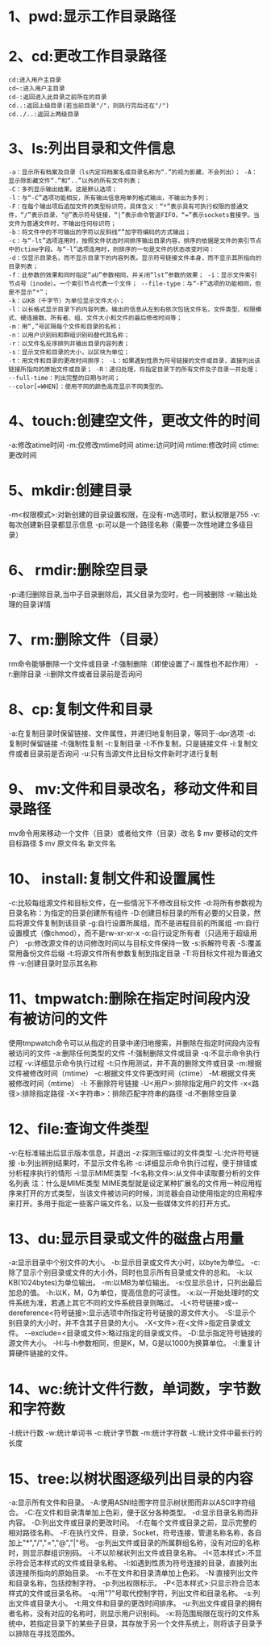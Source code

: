 # 1、pwd:显示工作目录路径

# 2、cd:更改工作目录路径



```
cd:进入用户主目录
cd~:进入用户主目录
cd-:返回进入此目录之前所在的目录
cd..:返回上级目录(若当前目录"/"，则执行完后还在"/")
cd../..:返回上两级目录
```



# 3、ls:列出目录和文件信息

```
-a：显示所有档案及目录（ls内定将档案名或目录名称为“.”的视为影藏，不会列出）； -A：显示除影藏文件“.”和“..”以外的所有文件列表；
-C：多列显示输出结果。这是默认选项；
-l：与“-C”选项功能相反，所有输出信息用单列格式输出，不输出为多列；
-F：在每个输出项后追加文件的类型标识符，具体含义：“*”表示具有可执行权限的普通文件，“/”表示目录，“@”表示符号链接，“|”表示命令管道FIFO，“=”表示sockets套接字。当文件为普通文件时，不输出任何标识符；
-b：将文件中的不可输出的字符以反斜线“”加字符编码的方式输出；
-c：与“-lt”选项连用时，按照文件状态时间排序输出目录内容，排序的依据是文件的索引节点中的ctime字段。与“-l”选项连用时，则排序的一句是文件的状态改变时间：
-d：仅显示目录名，而不显示目录下的内容列表。显示符号链接文件本身，而不显示其所指向的目录列表； 
-f：此参数的效果和同时指定“aU”参数相同，并关闭“lst”参数的效果； -i：显示文件索引节点号（inode）。一个索引节点代表一个文件； --file-type：与“-F”选项的功能相同，但是不显示“*”；
-k：以KB（千字节）为单位显示文件大小； 
-l：以长格式显示目录下的内容列表。输出的信息从左到右依次包括文件名，文件类型、权限模式、硬连接数、所有者、组、文件大小和文件的最后修改时间等； 
-m：用“,”号区隔每个文件和目录的名称； 
-n：以用户识别码和群组识别码替代其名称； 
-r：以文件名反序排列并输出目录内容列表； 
-s：显示文件和目录的大小，以区块为单位； 
-t：用文件和目录的更改时间排序； -L：如果遇到性质为符号链接的文件或目录，直接列出该链接所指向的原始文件或目录； -R：递归处理，将指定目录下的所有文件及子目录一并处理； 
--full-time：列出完整的日期与时间； 
--color[=WHEN]：使用不同的颜色高亮显示不同类型的。
```



# 4、touch:创建空文件，更改文件的时间

-a:修改atime时间
-m:仅修改mtime时间
atime:访问时间
mtime:修改时间
ctime:更改时间

# 5、mkdir:创建目录

-m<权限模式>:对新创建的目录设置权限，在没有-m选项时，默认权限是755
-v:每次创建新目录都显示信息
-p:可以是一个路径名称（需要一次性地建立多级目录）

# 6、 rmdir:删除空目录

-p:递归删除目录,当中子目录删除后，其父目录为空时，也一同被删除
-v:输出处理的目录详情

# 7、rm:删除文件（目录）

rm命令能够删除一个文件或目录
-f:强制删除（即使设置了-i 属性也不起作用）
-r:删除目录
-i:删除文件或者目录前是否询问

# 8、cp:复制文件和目录

-a:在复制目录时保留链接、文件属性，并递归地复制目录，等同于-dpr选项
-d:复制时保留链接
-f:强制性复制
-r:复制目录
-l:不作复制，只是链接文件
-i:复制文件或者目录前是否询问
-u:只有当源文件比目标文件新时才进行复制

# 9、 mv:文件和目录改名，移动文件和目录路径

mv命令用来移动一个文件（目录）或者给文件（目录）改名
$ mv 要移动的文件 目标路径
$ mv 原文件名  新文件名

# 10、 install:复制文件和设置属性

-c:比较每组源文件和目标文件，在一些情况下不修改目标文件
-d:将所有参数视为目录名称：为指定的目录创建所有组件
-D:创建目标目录的所有必要的父目录，然后将源文件复制到该目录
-g:自行设置所属组，而不是进程目前的所属组
-m:自行设置模式（像chmod），而不是rw-xr-xr-x
-o:自行设定所有者（只适用于超级用户）
-p:修改源文件的访问修改时间以与目标文件保持一致
-s:拆解符号表
-S:覆盖常用备份文件后缀
-t:将源文件所有参数复制到指定目录
-T:将目标文件视为普通文件
-v:创建目录时显示其名称

# 11、tmpwatch:删除在指定时间段内没有被访问的文件

使用tmpwatch命令可以从指定的目录中递归地搜索，并删除在指定时间段内没有被访问的文件
-a:删除任何类型的文件
-f:强制删除文件或目录
-q:不显示命令执行过程
-v:详细显示命令执行过程
-t:只作用测试，并不真的删除文件或目录
-m:根据文件被修改时间（mtime）
-c:根据文件文件更改时间（ctime）
-M:根据文件夹被修改时间（mtime）
-l: 不删除符号链接
-U<用户>:排除指定用户的文件
-x<路径>:排除指定路径
-X<字符串>：排除匹配字符串的路径
-d:不删除空目录

# 12、file:查询文件类型

-v:在标准输出后显示版本信息，并退出
-z:探测压缩过的文件类型
-L:允许符号链接
-b:列出辨别结果时，不显示文件名称
-c:详细显示命令执行过程，便于排错或分析程序执行的情形
-i:显示MIME类型
-f<名称文件>:从文件中读取要分析的文件名列表
注：什么是MIME类型
MIME类型就是设定某种扩展名的文件用一种应用程序来打开的方式类型，当该文件被访问的时候，浏览器会自动使用指定的应用程序来打开。多用于指定一些客户端文件名，以及一些媒体文件的打开方式。

# 13、du:显示目录或文件的磁盘占用量

-a:显示目录中个别文件的大小。
-b:显示目录或文件大小时，以byte为单位。
-c:除了显示个别目录或文件的大小外，同时也显示所有目录或文件的总和。
-k:以KB(1024bytes)为单位输出。
-m:以MB为单位输出。
-s:仅显示总计，只列出最后加总的值。
-h:以K，M，G为单位，提高信息的可读性。
-x:以一开始处理时的文件系统为准，若遇上其它不同的文件系统目录则略过。
-L<符号链接>或--dereference<符号链接>:显示选项中所指定符号链接的源文件大小。
-S:显示个别目录的大小时，并不含其子目录的大小。
-X<文件>:在<文件>指定目录或文件。
--exclude=<目录或文件>:略过指定的目录或文件。
-D:显示指定符号链接的源文件大小。
-H:与-h参数相同，但是K，M，G是以1000为换算单位。
-l:重复计算硬件链接的文件。

# 14、wc:统计文件行数，单词数，字节数和字符数

-l:统计行数
-w:统计单词书
-c:统计字节数
-m:统计字符数
-L:统计文件中最长行的长度

# 15、tree:以树状图逐级列出目录的内容

-a:显示所有文件和目录。
-A:使用ASNI绘图字符显示树状图而非以ASCII字符组合。
-C:在文件和目录清单加上色彩，便于区分各种类型。
-d:显示目录名称而非内容。
-D:列出文件或目录的更改时间。
-f:在每个文件或目录之前，显示完整的相对路径名称。
-F:在执行文件，目录，Socket，符号连接，管道名称名称，各自加上"*","/","=","@","|"号。
-g:列出文件或目录的所属群组名称，没有对应的名称时，则显示群组识别码。
-i:不以阶梯状列出文件或目录名称。
-I<范本样式>:不显示符合范本样式的文件或目录名称。
-l:如遇到性质为符号连接的目录，直接列出该连接所指向的原始目录。
-n:不在文件和目录清单加上色彩。
-N:直接列出文件和目录名称，包括控制字符。
-p:列出权限标示。
-P<范本样式>:只显示符合范本样式的文件或目录名称。
-q:用"?"号取代控制字符，列出文件和目录名称。
-s:列出文件或目录大小。
-t:用文件和目录的更改时间排序。
-u:列出文件或目录的拥有者名称，没有对应的名称时，则显示用户识别码。
-x:将范围局限在现行的文件系统中，若指定目录下的某些子目录，其存放于另一个文件系统上，则将该子目录予以排除在寻找范围外。 